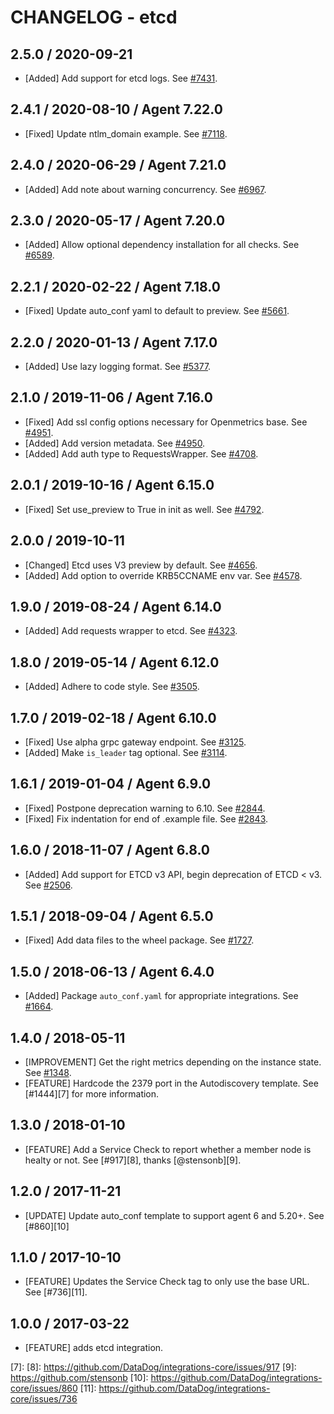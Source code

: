 # CHANGELOG - etcd

## 2.5.0 / 2020-09-21

* [Added] Add support for etcd logs. See [#7431](https://github.com/DataDog/integrations-core/pull/7431).

## 2.4.1 / 2020-08-10 / Agent 7.22.0

* [Fixed] Update ntlm_domain example. See [#7118](https://github.com/DataDog/integrations-core/pull/7118).

## 2.4.0 / 2020-06-29 / Agent 7.21.0

* [Added] Add note about warning concurrency. See [#6967](https://github.com/DataDog/integrations-core/pull/6967).

## 2.3.0 / 2020-05-17 / Agent 7.20.0

* [Added] Allow optional dependency installation for all checks. See [#6589](https://github.com/DataDog/integrations-core/pull/6589).

## 2.2.1 / 2020-02-22 / Agent 7.18.0

* [Fixed] Update auto_conf yaml to default to preview. See [#5661](https://github.com/DataDog/integrations-core/pull/5661).

## 2.2.0 / 2020-01-13 / Agent 7.17.0

* [Added] Use lazy logging format. See [#5377](https://github.com/DataDog/integrations-core/pull/5377).

## 2.1.0 / 2019-11-06 / Agent 7.16.0

* [Fixed] Add ssl config options necessary for Openmetrics base. See [#4951](https://github.com/DataDog/integrations-core/pull/4951).
* [Added] Add version metadata. See [#4950](https://github.com/DataDog/integrations-core/pull/4950).
* [Added] Add auth type to RequestsWrapper. See [#4708](https://github.com/DataDog/integrations-core/pull/4708).

## 2.0.1 / 2019-10-16 / Agent 6.15.0

* [Fixed] Set use_preview to True in init as well. See [#4792](https://github.com/DataDog/integrations-core/pull/4792).

## 2.0.0 / 2019-10-11

* [Changed] Etcd uses V3 preview by default. See [#4656](https://github.com/DataDog/integrations-core/pull/4656).
* [Added] Add option to override KRB5CCNAME env var. See [#4578](https://github.com/DataDog/integrations-core/pull/4578).

## 1.9.0 / 2019-08-24 / Agent 6.14.0

* [Added] Add requests wrapper to etcd. See [#4323](https://github.com/DataDog/integrations-core/pull/4323).

## 1.8.0 / 2019-05-14 / Agent 6.12.0

* [Added] Adhere to code style. See [#3505](https://github.com/DataDog/integrations-core/pull/3505).

## 1.7.0 / 2019-02-18 / Agent 6.10.0

* [Fixed] Use alpha grpc gateway endpoint. See [#3125](https://github.com/DataDog/integrations-core/pull/3125).
* [Added] Make `is_leader` tag optional. See [#3114](https://github.com/DataDog/integrations-core/pull/3114).

## 1.6.1 / 2019-01-04 / Agent 6.9.0

* [Fixed] Postpone deprecation warning to 6.10. See [#2844][1].
* [Fixed] Fix indentation for end of .example file. See [#2843][2].

## 1.6.0 / 2018-11-07 / Agent 6.8.0

* [Added] Add support for ETCD v3 API, begin deprecation of ETCD < v3. See [#2506][3].

## 1.5.1 / 2018-09-04 / Agent 6.5.0

* [Fixed] Add data files to the wheel package. See [#1727][4].

## 1.5.0 / 2018-06-13 / Agent 6.4.0

* [Added] Package `auto_conf.yaml` for appropriate integrations. See [#1664][5].

## 1.4.0 / 2018-05-11

* [IMPROVEMENT] Get the right metrics depending on the instance state. See [#1348][6].
* [FEATURE] Hardcode the 2379 port in the Autodiscovery template. See [#1444][7] for more information.

## 1.3.0 / 2018-01-10

* [FEATURE] Add a Service Check to report whether a member node is healty or not. See [#917][8], thanks [@stensonb][9].

## 1.2.0 / 2017-11-21

* [UPDATE] Update auto_conf template to support agent 6 and 5.20+. See [#860][10]

## 1.1.0 / 2017-10-10

* [FEATURE] Updates the Service Check tag to only use the base URL. See [#736][11].

## 1.0.0 / 2017-03-22

* [FEATURE] adds etcd integration.

<!--- The following link definition list is generated by PimpMyChangelog --->
[1]: https://github.com/DataDog/integrations-core/pull/2844
[2]: https://github.com/DataDog/integrations-core/pull/2843
[3]: https://github.com/DataDog/integrations-core/pull/2506
[4]: https://github.com/DataDog/integrations-core/pull/1727
[5]: https://github.com/DataDog/integrations-core/pull/1664
[6]: https://github.com/DataDog/integrations-core/issues/1348
[7]: 
[8]: https://github.com/DataDog/integrations-core/issues/917
[9]: https://github.com/stensonb
[10]: https://github.com/DataDog/integrations-core/issues/860
[11]: https://github.com/DataDog/integrations-core/issues/736
